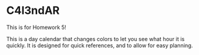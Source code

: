 # C4l3ndAR
This is for Homework 5!

This is a day calendar that changes colors to let you see what hour it is quickly. It is designed for quick references, and to allow for easy planning. 


